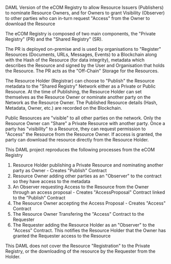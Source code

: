 DAML Version of the eCOM Registry to allow Resource Issuers (Publishers) to nominate Resource Owners, and for Owners to grant Visibility (Observer) to other parties who
can in-turn request "Access" from the Owner to download the Resource

The eCOM Registry is composed of two main components, the "Private Registry" (PR) and the "Shared Registry" (SR).

The PR is deployed on-premise and is used by organisations to "Register" Resources (Documents, URLs, Messages, Events) to a Blockchain along with the Hash of the Resource (for data integrity), metadata which describes the Resource and signed by the User and Organisation that holds the Resource. The PR acts as the "Off-Chain" Storage for the Resources.

The Resource Holder (Registrar) can choose to "Publish" the Resource metadata to the "Shared Registry" Network either as a Private or Public Resource.  At the time of Publishing, the Resource Holder can set themselves as the Resource Owner or nominate another party on the Network as the Resource Owner. The Published Resource details (Hash, Metadata, Owner, etc.) are recorded on the Blockchain.

Public Resources are "visible" to all other parties on the network. Only the Resource Owner can "Share" a Private Resource with another party.  Once a party has "visibility" to a Resource, they can request permission to "Access" the Resource from the Resource Owner.  If access is granted, the party can download the resource directly from the Resource Holder.

This DAML project reproduces the following processes from the eCOM Registry

  1.  Resource Holder publishing a Private Resource and nominating another party as Owner - Creates "Publish" Contract
  2.  Resource Owner adding other parties as an "Observer" to the contract so they have access to the metadata
  3.  An Observer requesting Access to the Resource from the Owner through an access proposal - Creates "AccessProposal" Contract linked to the "Publish" Contract
  4.  The Resource Owner accepting the Access Proposal - Creates "Access" Contract
  5.  The Resource Owner Transfering the "Access" Contract to the Requester
  6.  The Requester adding the Resource Holder as an "Observer" to the "Access" Contract.  This notifies the Resource Holder that the Owner has granted the Requester access to the Resource
  
This DAML does not cover the Resource "Registration" to the Private Registry, or the downloading of the resource by the Requester from the Holder.
